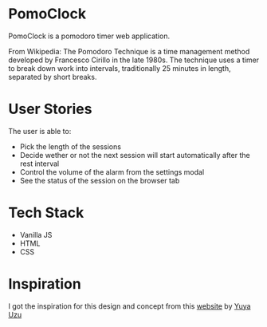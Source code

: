 # PomoClock
PomoClock is a pomodoro timer web application.

From Wikipedia: 
The Pomodoro Technique is a time management method developed by Francesco Cirillo in the late 1980s. The technique uses a timer to break down work into intervals, traditionally 25 minutes in length, separated by short breaks.

# User Stories
The user is able to:

* Pick the length of the sessions
* Decide wether or not the next session will start automatically after the rest interval
* Control the volume of the alarm from the settings modal
* See the status of the session on the browser tab

# Tech Stack

* Vanilla JS
* HTML
* CSS

# Inspiration
I got the inspiration for this design and concept from this [website](https://pomofocus.io/) by [Yuya Uzu](https://uzu.works/)



